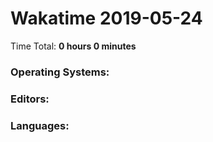 # Wakatime 2019-05-24

Time Total: **0 hours 0 minutes**

### Operating Systems:

### Editors:

### Languages:

